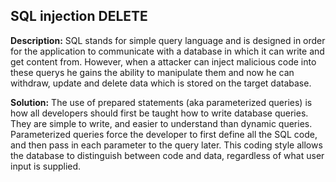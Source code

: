
SQL injection DELETE
-------

**Description:**
SQL stands for simple query language and is designed in order for the application to communicate with a database in which it can write and get content from. However, when a attacker can inject malicious code into these querys he gains the ability to manipulate them and now he can withdraw, update and delete data which is stored on the target database.


**Solution:**
The use of prepared statements (aka parameterized queries) is how all developers should first be taught how to write database queries. They are simple to write, and easier to understand than dynamic queries. Parameterized queries force the developer to first define all the SQL code, and then pass in each parameter to the query later. This coding style allows the database to distinguish between code and data, regardless of what user input is supplied.


	